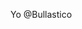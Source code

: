 Yo @Bullastico

<!---
Bullastico/Bullastico is a ✨ special ✨ repository because its `README.md` (this file) appears on your GitHub profile.
You can click the Preview link to take a look at your changes.
--->
